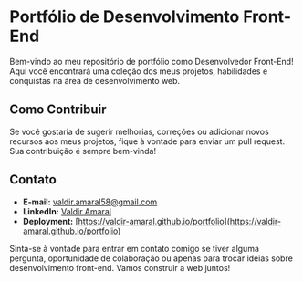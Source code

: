 # Portfólio de Desenvolvimento Front-End

Bem-vindo ao meu repositório de portfólio como Desenvolvedor Front-End! Aqui você encontrará uma coleção dos meus projetos, habilidades e conquistas na área de desenvolvimento web.

## Como Contribuir

Se você gostaria de sugerir melhorias, correções ou adicionar novos recursos aos meus projetos, fique à vontade para enviar um pull request. Sua contribuição é sempre bem-vinda!

## Contato

- **E-mail:** [valdir.amaral58@gmail.com](mailto:valdir.amaral58@gmail.com)
- **LinkedIn:** [Valdir Amaral](https://www.linkedin.com/in/valdir-amaral/)
- **Deployment:** [https://valdir-amaral.github.io/portfolio](https://valdir-amaral.github.io/portfolio)

Sinta-se à vontade para entrar em contato comigo se tiver alguma pergunta, oportunidade de colaboração ou apenas para trocar ideias sobre desenvolvimento front-end. Vamos construir a web juntos!
